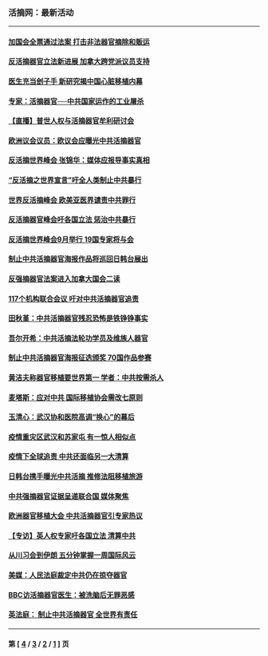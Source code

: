 ### 活摘网：最新活动
---
#### [加国会全票通过法案 打击非法器官摘除和贩运](../../pages/nf5883/n13884924.md?03020430) 
#### [反活摘器官立法新进展 加拿大跨党派议员支持](../../pages/nf5883/n13876061.md?03020430) 
#### [医生充当刽子手 新研究揭中国心脏移植内幕](../../pages/nf5883/n13772291.md?03020430) 
#### [专家：活摘器官──中共国家运作的工业屠杀](../../pages/nf5883/n13761178.md?03020430) 
#### [【直播】普世人权与活摘器官牟利研讨会](../../pages/nf5883/n13425146.md?03020430) 
#### [欧洲议会议员：欧议会应曝光中共活摘器官](../../pages/nf5883/n13336571.md?03020430) 
#### [反活摘世界峰会 张锦华：媒体应报导事实真相](../../pages/nf5883/n13278502.md?03020430) 
#### [“反活摘之世界宣言”吁全人类制止中共暴行](../../pages/nf5883/n13259730.md?03020430) 
#### [世界反活摘峰会 欧美亚医界谴责中共罪行](../../pages/nf5883/n13253550.md?03020430) 
#### [反活摘器官峰会吁各国立法 惩治中共暴行](../../pages/nf5883/n13245052.md?03020430) 
#### [反活摘世界峰会9月举行 19国专家将与会](../../pages/nf5883/n13201492.md?03020430) 
#### [制止中共活摘器官海报作品将巡回日韩台展出](../../pages/nf5883/n13177791.md?03020430) 
#### [反强摘器官法案进入加拿大国会二读](../../pages/nf5883/n13033450.md?03020430) 
#### [117个机构联合会议 吁对中共活摘器官追责](../../pages/nf5883/n12775087.md?03020430) 
#### [田秋堇：中共活摘器官残忍恐怖是铁铮铮事实](../../pages/nf5883/n12702148.md?03020430) 
#### [吾尔开希：中共活摘法轮功学员及维族人器官](../../pages/nf5883/n12693197.md?03020430) 
#### [制止中共活摘器官海报征选颁奖 70国作品参赛](../../pages/nf5883/n12692050.md?03020430) 
#### [黄洁夫称器官移植要世界第一 学者：中共按需杀人](../../pages/nf5883/n12572329.md?03020430) 
#### [麦塔斯：应对中共 国际移植协会需改七原则](../../pages/nf5883/n12514711.md?03020430) 
#### [玉清心：武汉协和医院高调“换心”的幕后](../../pages/nf5883/n12298730.md?03020430) 
#### [疫情重灾区武汉和苏家屯 有一惊人相似点](../../pages/nf5883/n12150824.md?03020430) 
#### [疫情下全球追责 中共还面临另一大清算](../../pages/nf5883/n12070397.md?03020430) 
#### [日韩台携手曝光中共活摘 推修法阻移植旅游](../../pages/nf5883/n11712046.md?03020430) 
#### [中共强摘器官证据呈递联合国 媒体聚焦](../../pages/nf5883/n11546426.md?03020430) 
#### [欧洲器官移植大会 中共活摘器官引专家热议](../../pages/nf5883/n11539095.md?03020430) 
#### [【专访】英人权专家吁各国立法 清算中共](../../pages/nf5883/n11367315.md?03020430) 
#### [从川习会到伊朗 五分钟掌握一周国际风云](../../pages/nf5883/n11338520.md?03020430) 
#### [美媒：人民法庭裁定中共仍在掠夺器官](../../pages/nf5883/n11334897.md?03020430) 
#### [BBC访活摘器官医生：被洗脑后无罪恶感](../../pages/nf5883/n11335935.md?03020430) 
#### [英法庭： 制止中共活摘器官 全世界有责任](../../pages/nf5883/n11330691.md?03020430) 

---
#### 第 [ [4](./4.md?03020430) / [3](./3.md?03020430) / [2](./2.md?03020430) / [1](./1.md?03020430) ] 页
